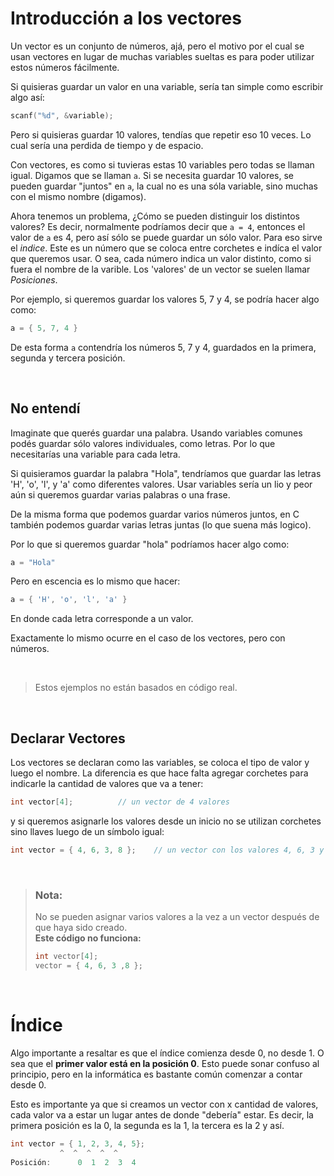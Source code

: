 # Introducción a los vectores

Un vector es un conjunto de números, ajá, pero el motivo por el cual se usan vectores en lugar de muchas variables sueltas es para poder utilizar estos números fácilmente.

Si quisieras guardar un valor en una variable, sería tan simple como escribir algo así:

```C++
scanf("%d", &variable);
```

Pero si quisieras guardar 10 valores, tendías que repetir eso 10 veces. Lo cual sería una perdida de tiempo y de espacio.

Con vectores, es como si tuvieras estas 10 variables pero todas se llaman igual. Digamos que se llaman `a`. Si se necesita guardar 10 valores, se pueden guardar "juntos" en  `a`, la cual no es una sóla variable, sino muchas con el mismo nombre (digamos).

Ahora tenemos un problema, ¿Cómo se pueden distinguir los distintos valores? Es decir, normalmente podríamos decir que ` a = 4 `, entonces el valor de `a` es 4, pero así sólo se puede guardar un sólo valor. Para eso sirve el _indice_. Este es un número que se coloca entre corchetes e indíca el valor que queremos usar. O sea, cada número indica un valor distinto, como si fuera el nombre de la varible. Los 'valores' de un vector se suelen llamar _Posiciones_.

Por ejemplo, si queremos guardar los valores 5, 7 y 4, se podría hacer algo como:

```c++
a = { 5, 7, 4 }
```
De esta forma `a` contendría los números 5, 7 y 4, guardados en la primera, segunda y tercera posición.

<br>



## No entendí

Imaginate que querés guardar una palabra. Usando variables comunes podés guardar sólo valores individuales, como letras. Por lo que necesitarías una variable para cada letra. 

Si quisieramos guardar la palabra "Hola", tendríamos que guardar las letras 'H', 'o', 'l', y 'a' como diferentes valores. Usar variables sería un lio y peor aún si queremos guardar varias palabras o una frase.

De la misma forma que podemos guardar varios números juntos, en C también podemos guardar varias letras juntas (lo que suena más logico).

Por lo que si queremos guardar "hola" podríamos hacer algo como:


```c++
a = "Hola"
```

Pero en escencia es lo mismo que hacer:

```c++
a = { 'H', 'o', 'l', 'a' }
```

En donde cada letra corresponde a un valor.

Exactamente lo mismo ocurre en el caso de los vectores, pero con números.



<br>

>  Estos ejemplos no están basados en código real.

<br>




## Declarar Vectores

Los vectores se declaran como las variables, se coloca el tipo de valor y luego el nombre. La diferencia es que hace falta agregar corchetes para indicarle la cantidad de valores que va a tener:

```c++
int vector[4];			// un vector de 4 valores
```

y si queremos asignarle los valores desde un inicio no se utilizan corchetes sino llaves luego de un símbolo igual:

```c++
int vector = { 4, 6, 3, 8 }; 	// un vector con los valores 4, 6, 3 y 8 
```

<br>



> ### __Nota:__
> No se pueden asignar varios valores a la vez a un vector después de que haya sido creado. \
> __Este código no funciona:__
>```c++
>int vector[4];
>vector = { 4, 6, 3 ,8 };
>```

<br>

# Índice
Algo importante a resaltar es que el índice comienza desde 0, no desde 1. O sea que el __primer valor está en la posición 0__. Esto puede sonar confuso al principio, pero en la informática es bastante común comenzar a contar desde 0.

Esto es importante ya que si creamos un vector con x cantidad de valores, cada valor va a estar un lugar antes de donde "debería" estar. Es decir, la primera posición es la 0, la segunda es la 1, la tercera es la 2 y así. 

```c++
int vector = { 1, 2, 3, 4, 5};
	       ^  ^  ^  ^  ^
Posición:      0  1  2  3  4
```
